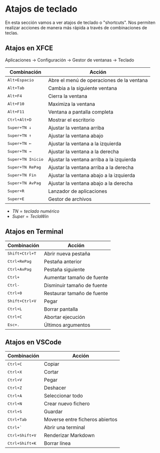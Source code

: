 # Atajos de teclado

En esta sección vamos a ver atajos de teclado o "shortcuts". Nos permiten realizar acciones de manera más rápida a través de combinaciones de teclas.

## Atajos en XFCE

Aplicaciones → Configuración → Gestor de ventanas → Teclado

| Combinación                | Acción                                    |
| -------------------------- | ----------------------------------------- |
| <kbd>Alt+Espacio</kbd>     | Abre el menú de operaciones de la ventana |
| <kbd>Alt+Tab</kbd>         | Cambia a la siguiente ventana             |
| <kbd>Alt+F4</kbd>          | Cierra la ventana                         |
| <kbd>Alt+F10</kbd>         | Maximiza la ventana                       |
| <kbd>Alt+F11</kbd>         | Ventana a pantalla completa               |
| <kbd>Ctrl+Alt+D</kbd>      | Mostrar el escritorio                     |
| <kbd>Super+TN ↓</kbd>      | Ajustar la ventana arriba                 |
| <kbd>Super+TN ↑</kbd>      | Ajustar la ventana abajo                  |
| <kbd>Super+TN ←</kbd>      | Ajustar la ventana a la izquierda         |
| <kbd>Super+TN →</kbd>      | Ajustar la ventana a la derecha           |
| <kbd>Super+TN Inicio</kbd> | Ajustar la ventana arriba a la izquierda  |
| <kbd>Super+TN RePag</kbd>  | Ajustar la ventana arriba a la derecha    |
| <kbd>Super+TN Fin</kbd>    | Ajustar la ventana abajo a la izquierda   |
| <kbd>Super+TN AvPag</kbd>  | Ajustar la ventana abajo a la derecha     |
| <kbd>Super+R</kbd>         | Lanzador de aplicaciones                  |
| <kbd>Super+E</kbd>         | Gestor de archivos                        |

- $TN = teclado\ numérico$
- $Super = TeclaWin$

## Atajos en Terminal

| Combinación             | Acción                     |
| ----------------------- | -------------------------- |
| <kbd>Shift+Ctrl+T</kbd> | Abrir nueva pestaña        |
| <kbd>Ctrl+RePag</kbd>   | Pestaña anterior           |
| <kbd>Ctrl+AvPag</kbd>   | Pestaña siguiente          |
| <kbd>Ctrl+</kbd>        | Aumentar tamaño de fuente  |
| <kbd>Ctrl-</kbd>        | Disminuir tamaño de fuente |
| <kbd>Ctrl+0</kbd>       | Restaurar tamaño de fuente |
| <kbd>Shift+Ctrl+V</kbd> | Pegar                      |
| <kbd>Ctrl+L</kbd>       | Borrar pantalla            |
| <kbd>Ctrl+C</kbd>       | Abortar ejecución          |
| <kbd>Esc+.</kbd>        | Últimos argumentos         |

## Atajos en VSCode

| Combinación             | Acción                          |
| ----------------------- | ------------------------------- |
| <kbd>Ctrl+C</kbd>       | Copiar                          |
| <kbd>Ctrl+X</kbd>       | Cortar                          |
| <kbd>Ctrl+V</kbd>       | Pegar                           |
| <kbd>Ctrl+Z</kbd>       | Deshacer                        |
| <kbd>Ctrl+A</kbd>       | Seleccionar todo                |
| <kbd>Ctrl+N</kbd>       | Crear nuevo fichero             |
| <kbd>Ctrl+S</kbd>       | Guardar                         |
| <kbd>Ctrl+Tab</kbd>     | Moverse entre ficheros abiertos |
| <kbd>Ctrl+`</kbd>       | Abrir una terminal              |
| <kbd>Ctrl+Shift+V</kbd> | Renderizar Markdown             |
| <kbd>Ctrl+Shift+K</kbd> | Borrar línea                    |
